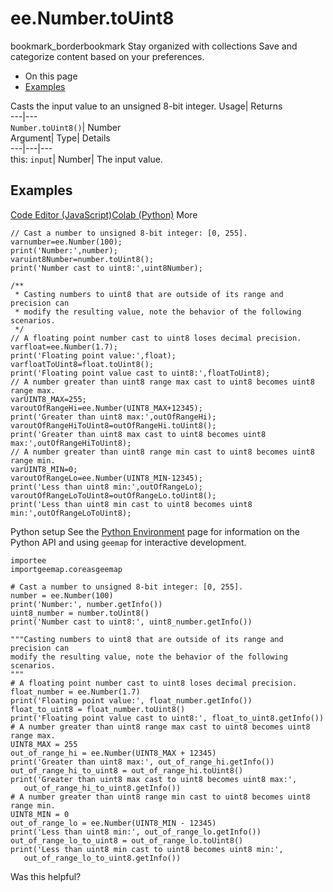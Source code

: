  
#  ee.Number.toUint8
bookmark_borderbookmark Stay organized with collections  Save and categorize content based on your preferences.
  * On this page
  * [Examples](https://developers.google.com/earth-engine/apidocs/ee-number-touint8#examples)


Casts the input value to an unsigned 8-bit integer. 
Usage| Returns  
---|---  
`Number.toUint8()`| Number  
Argument| Type| Details  
---|---|---  
this: `input`| Number| The input value.  
## Examples
[Code Editor (JavaScript)](https://developers.google.com/earth-engine/apidocs/ee-number-touint8#code-editor-javascript-sample)[Colab (Python)](https://developers.google.com/earth-engine/apidocs/ee-number-touint8#colab-python-sample) More
```
// Cast a number to unsigned 8-bit integer: [0, 255].
varnumber=ee.Number(100);
print('Number:',number);
varuint8Number=number.toUint8();
print('Number cast to uint8:',uint8Number);

/**
 * Casting numbers to uint8 that are outside of its range and precision can
 * modify the resulting value, note the behavior of the following scenarios.
 */
// A floating point number cast to uint8 loses decimal precision.
varfloat=ee.Number(1.7);
print('Floating point value:',float);
varfloatToUint8=float.toUint8();
print('Floating point value cast to uint8:',floatToUint8);
// A number greater than uint8 range max cast to uint8 becomes uint8 range max.
varUINT8_MAX=255;
varoutOfRangeHi=ee.Number(UINT8_MAX+12345);
print('Greater than uint8 max:',outOfRangeHi);
varoutOfRangeHiToUint8=outOfRangeHi.toUint8();
print('Greater than uint8 max cast to uint8 becomes uint8 max:',outOfRangeHiToUint8);
// A number greater than uint8 range min cast to uint8 becomes uint8 range min.
varUINT8_MIN=0;
varoutOfRangeLo=ee.Number(UINT8_MIN-12345);
print('Less than uint8 min:',outOfRangeLo);
varoutOfRangeLoToUint8=outOfRangeLo.toUint8();
print('Less than uint8 min cast to uint8 becomes uint8 min:',outOfRangeLoToUint8);
```
Python setup
See the [ Python Environment](https://developers.google.com/earth-engine/guides/python_install) page for information on the Python API and using `geemap` for interactive development.
```
importee
importgeemap.coreasgeemap
```
```
# Cast a number to unsigned 8-bit integer: [0, 255].
number = ee.Number(100)
print('Number:', number.getInfo())
uint8_number = number.toUint8()
print('Number cast to uint8:', uint8_number.getInfo())

"""Casting numbers to uint8 that are outside of its range and precision can
modify the resulting value, note the behavior of the following scenarios.
"""
# A floating point number cast to uint8 loses decimal precision.
float_number = ee.Number(1.7)
print('Floating point value:', float_number.getInfo())
float_to_uint8 = float_number.toUint8()
print('Floating point value cast to uint8:', float_to_uint8.getInfo())
# A number greater than uint8 range max cast to uint8 becomes uint8 range max.
UINT8_MAX = 255
out_of_range_hi = ee.Number(UINT8_MAX + 12345)
print('Greater than uint8 max:', out_of_range_hi.getInfo())
out_of_range_hi_to_uint8 = out_of_range_hi.toUint8()
print('Greater than uint8 max cast to uint8 becomes uint8 max:',
   out_of_range_hi_to_uint8.getInfo())
# A number greater than uint8 range min cast to uint8 becomes uint8 range min.
UINT8_MIN = 0
out_of_range_lo = ee.Number(UINT8_MIN - 12345)
print('Less than uint8 min:', out_of_range_lo.getInfo())
out_of_range_lo_to_uint8 = out_of_range_lo.toUint8()
print('Less than uint8 min cast to uint8 becomes uint8 min:',
   out_of_range_lo_to_uint8.getInfo())
```

Was this helpful?
